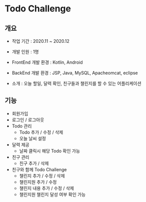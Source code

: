 # Todo Challenge 
## 개요
- 작업 기간 : 2020.11 ~ 2020.12
- 개발 인원 : 1명
- FrontEnd 개발 환경 : Kotlin, Android
- BackEnd 개발 환경 : JSP, Java, MySQL, Apacheomcat, eclipse

- 소개 : 오늘 할일, 달력 확인, 친구들과 챌린지를 할 수 있는 어플리케이션

## 기능
+ 회원가입
+ 로그인 / 로그아웃
+ Todo 관리
  + Todo 추가 / 수정 / 삭제
  + 오늘 날씨 설정
+ 달력 제공
  + 날짜 클릭시 해당 Todo 확인 가능
+ 친구 관리
  + 친구 추가 / 삭제
+ 친구와 함께 Todo Challenge
  + 챌린지 추가 / 수정 / 삭제
  + 챌린지원 추가 / 수정
  + 챌린지 내용 추가 / 수정 / 삭제
  + 챌린지원 챌린지 달성 여부 확인 가능
